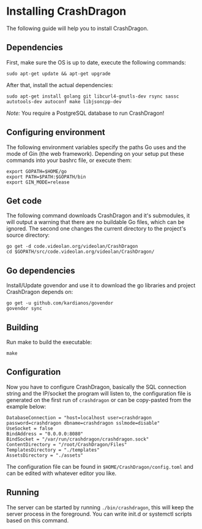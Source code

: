 # Installing CrashDragon
The following guide will help you to install CrashDragon.

## Dependencies
First, make sure the OS is up to date, execute the following commands:
```
sudo apt-get update && apt-get upgrade
```

After that, install the actual dependencies:
```
sudo apt-get install golang git libcurl4-gnutls-dev rsync sassc autotools-dev autoconf make libjsoncpp-dev
```

_Note:_ You require a PostgreSQL database to run CrashDragon!

## Configuring environment
The following environment variables  specify the paths Go uses and the mode of Gin (the web framework). Depending on your setup put these commands into your bashrc file, or execute them:
```
export GOPATH=$HOME/go
export PATH=$PATH:$GOPATH/bin
export GIN_MODE=release
```

## Get code
The following command downloads CrashDragon and it's submodules, it will output a warning that there are no buildable Go files, which can be ignored. The second one changes the current directory to the project's source directory:
```
go get -d code.videolan.org/videolan/CrashDragon
cd $GOPATH/src/code.videolan.org/videolan/CrashDragon/
```

## Go dependencies
Install/Update govendor and use it to download the go libraries and project CrashDragon depends on:
```
go get -u github.com/kardianos/govendor
govendor sync
```

## Building
Run make to build the executable:
```
make
```

## Configuration
Now you have to configure CrashDragon, basically the SQL connection string and the IP/socket the program will listen to, the configuration file is generated on the first run of `crashdragon` or can be copy-pasted from the example below:
```
DatabaseConnection = "host=localhost user=crashdragon password=crashdragon dbname=crashdragon sslmode=disable"
UseSocket = false
BindAddress = "0.0.0.0:8080"
BindSocket = "/var/run/crashdragon/crashdragon.sock"
ContentDirectory = "/root/CrashDragon/Files"
TemplatesDirectory = "./templates"
AssetsDirectory = "./assets"
```

The configuration file can be found in `$HOME/CrashDragon/config.toml` and can be edited with whatever editor you like.

## Running
The server can be started by running `./bin/crashdragon`, this will keep the server process in the foreground. You can write init.d or systemctl scripts based on this command.
